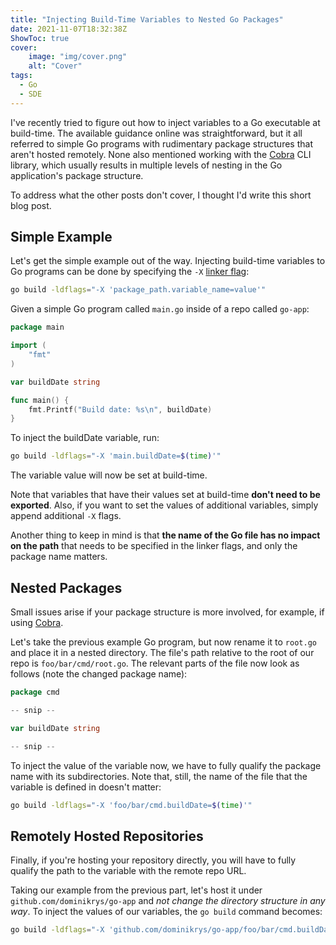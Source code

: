 ```yaml
---
title: "Injecting Build-Time Variables to Nested Go Packages"
date: 2021-11-07T18:32:38Z
ShowToc: true
cover:
    image: "img/cover.png"
    alt: "Cover"
tags:
  - Go
  - SDE
---
```


I've recently tried to figure out how to inject variables to a Go executable at build-time. The available guidance online was straightforward, but it all referred to simple Go programs with rudimentary package structures that aren't hosted remotely. None also mentioned working with the [Cobra](https://github.com/spf13/cobra) CLI library, which usually results in multiple levels of nesting in the Go application's package structure.

To address what the other posts don't cover, I thought I'd write this short blog post.

## Simple Example

Let's get the simple example out of the way. Injecting build-time variables to Go programs can be done by specifying the `-X` [linker flag](https://pkg.go.dev/cmd/link):

```bash
go build -ldflags="-X 'package_path.variable_name=value'"
```

Given a simple Go program called `main.go` inside of a repo called `go-app`:

```go
package main

import (
    "fmt"
)

var buildDate string

func main() {
    fmt.Printf("Build date: %s\n", buildDate)
}
```

To inject the buildDate variable, run:

```bash
go build -ldflags="-X 'main.buildDate=$(time)'"
```

The variable value will now be set at build-time.

Note that variables that have their values set at build-time **don't need to be exported**. Also, if you want to set the values of additional variables, simply append additional `-X` flags.

Another thing to keep in mind is that **the name of the Go file has no impact on the path** that needs to be specified in the linker flags, and only the package name matters.

## Nested Packages

Small issues arise if your package structure is more involved, for example, if using [Cobra](https://github.com/spf13/cobra).

Let's take the previous example Go program, but now rename it to `root.go` and place it in a nested directory. The file's path relative to the root of our repo is `foo/bar/cmd/root.go`. The relevant parts of the file now look as follows (note the changed package name):

```go
package cmd

-- snip --

var buildDate string

-- snip --
```

To inject the value of the variable now, we have to fully qualify the package name with its subdirectories. Note that, still, the name of the file that the variable is defined in doesn't matter:

```bash
go build -ldflags="-X 'foo/bar/cmd.buildDate=$(time)'"
```

## Remotely Hosted Repositories

Finally, if you're hosting your repository directly, you will have to fully qualify the path to the variable with the remote repo URL.

Taking our example from the previous part, let's host it under `github.com/dominikrys/go-app` and *not change the directory structure in any way*. To inject the values of our variables, the `go build` command becomes:

```bash
go build -ldflags="-X 'github.com/dominikrys/go-app/foo/bar/cmd.buildDate=$(time)'"
```
